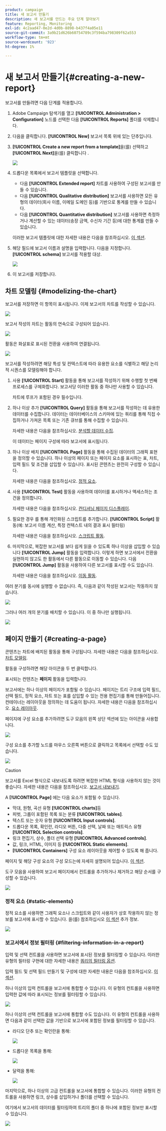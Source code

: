 ```yaml
---
product: campaign
title: 새 보고서 만들기
description: 새 보고서를 만드는 주요 단계 알아보기
feature: Reporting, Monitoring
exl-id: 4c2aad47-0e2d-4d0b-8898-b437f4a05e11
source-git-commit: 3a9b21d626b60754789c3f594ba798309f62a553
workflow-type: tm+mt
source-wordcount: '923'
ht-degree: 1%

---
```


# 새 보고서 만들기{#creating-a-new-report}



보고서를 만들려면 다음 단계를 적용합니다.

1. Adobe Campaign 탐색기를 열고 **[!UICONTROL Administration > Configuration]** 노드를 선택한 다음 **[!UICONTROL Reports]** 폴더를 삭제합니다.
1. 다음을 클릭합니다. **[!UICONTROL New]** 보고서 목록 위에 있는 단추입니다.
1. **[!UICONTROL Create a new report from a template]**&#x200B;을(를) 선택하고 **[!UICONTROL Next]**&#x200B;을(를) 클릭합니다 .

   ![](assets/s_ncs_advuser_report_wizard_new_01.png)

1. 드롭다운 목록에서 보고서 템플릿을 선택합니다.

   * 다음 **[!UICONTROL Extended report]** 차트를 사용하여 구성된 보고서를 만들 수 있습니다.
   * 다음 **[!UICONTROL Qualitative distribution]** 보고서를 사용하면 모든 유형의 데이터(회사 이름, 이메일 도메인 등)를 기반으로 통계를 만들 수 있습니다.
   * 다음 **[!UICONTROL Quantitative distribution]** 보고서를 사용하면 측정하거나 계산할 수 있는 데이터(송장 금액, 수신자 기간 등)에 대한 통계를 만들 수 있습니다.

   이러한 보고서 템플릿에 대한 자세한 내용은 다음을 참조하십시오. [이 섹션](../../reporting/using/about-descriptive-analysis.md).

1. 해당 필드에 보고서 이름과 설명을 입력합니다. 다음을 지정합니다. **[!UICONTROL schema]** 보고서를 적용할 대상.

   ![](assets/s_ncs_advuser_report_wizard_020.png)

1. 이 보고서를 저장합니다.

## 차트 모델링 {#modelizing-the-chart}

보고서를 저장하면 이 항목이 표시됩니다. 이제 보고서의 차트를 작성할 수 있습니다.

![](assets/s_ncs_user_report_wizard_021.png)

보고서 작성의 차트는 활동의 연속으로 구성되어 있습니다.

![](assets/s_ncs_advuser_report_wizard_031.png)

활동은 화살표로 표시된 전환을 사용하여 연결됩니다.

![](assets/s_ncs_advuser_report_wizard_032.png)

보고서를 작성하려면 해당 특성 및 컨텍스트에 따라 유용한 요소를 식별하고 해당 논리적 시퀀스를 모델링해야 합니다.

1. 사용 **[!UICONTROL Start]** 활동을 통해 보고서를 작성하기 위해 수행할 첫 번째 프로세스를 구체화합니다. 보고서당 이러한 활동 중 하나만 사용할 수 있습니다.

   차트에 루프가 포함된 경우 필수입니다.

1. 하나 이상 추가 **[!UICONTROL Query]** 활동을 통해 보고서를 작성하는 데 유용한 데이터를 수집합니다. 데이터는 데이터베이스의 스키마에 있는 쿼리를 통해 직접 수집하거나 가져온 목록 또는 기존 큐브를 통해 수집할 수 있습니다.

   자세한 내용은 다음을 참조하십시오. [분석할 데이터 수집](../../reporting/using/collecting-data-to-analyze.md).

   이 데이터는 페이지 구성에 따라 보고서에 표시됩니다.

1. 하나 이상 배치 **[!UICONTROL Page]** 활동을 통해 수집된 데이터의 그래픽 표현을 정의할 수 있습니다. 하나 이상의 페이지 또는 페이지 요소를 표시하는 표, 차트, 입력 필드 및 조건을 삽입할 수 있습니다. 표시된 콘텐츠는 완전히 구성할 수 있습니다.

   자세한 내용은 다음을 참조하십시오. [정적 요소](#static-elements).

1. 사용 **[!UICONTROL Test]** 활동을 사용하여 데이터를 표시하거나 액세스하는 조건을 정의합니다.

   자세한 내용은 다음을 참조하십시오. [컨디셔닝 페이지 디스플레이](../../reporting/using/defining-a-conditional-content.md#conditioning-page-display).

1. 필요한 경우 를 통해 개인화된 스크립트를 추가합니다. **[!UICONTROL Script]** 활동(예: 보고서 이름 계산, 특정 컨텍스트 내의 결과 표시 필터링)

   자세한 내용은 다음을 참조하십시오. [스크립트 활동](../../reporting/using/advanced-functionalities.md#script-activity).

1. 마지막으로, 복잡한 보고서를 보다 쉽게 읽을 수 있도록 하나 이상을 삽입할 수 있습니다 **[!UICONTROL Jump]** 활동을 입력합니다. 이렇게 하면 보고서에서 전환을 실현하지 않고도 한 활동에서 다른 활동으로 이동할 수 있습니다. 다음 **[!UICONTROL Jump]** 활동을 사용하여 다른 보고서를 표시할 수도 있습니다.

   자세한 내용은 다음을 참조하십시오. [이동 활동](../../reporting/using/advanced-functionalities.md#jump-activity).

여러 분기를 동시에 실행할 수 없습니다. 즉, 다음과 같이 작성된 보고서는 작동하지 않습니다.

![](assets/reporting_graph_sample_ko.png)

그러나 여러 개의 분기를 배치할 수 있습니다. 이 중 하나만 실행됩니다.

![](assets/reporting_graph_sample_ok.png)

## 페이지 만들기 {#creating-a-page}

콘텐츠는 차트에 배치된 활동을 통해 구성됩니다. 자세한 내용은 다음을 참조하십시오. [차트 모델링](#modelizing-the-chart).

활동을 구성하려면 해당 아이콘을 두 번 클릭합니다.

표시되는 컨텐츠는 **페이지** 활동을 입력합니다.

보고서에는 하나 이상의 페이지가 포함될 수 있습니다. 페이지는 트리 구조에 입력 필드, 선택 필드, 정적 요소, 차트 또는 표를 삽입할 수 있는 전용 편집기를 통해 만들어집니다. 컨테이너는 레이아웃을 정의하는 데 도움이 됩니다. 자세한 내용은 다음을 참조하십시오. [요소 레이아웃](../../reporting/using/element-layout.md).

페이지에 구성 요소를 추가하려면 도구 모음의 왼쪽 상단 섹션에 있는 아이콘을 사용합니다.

![](assets/reporting_add_component_in_page.png)

구성 요소를 추가할 노드를 마우스 오른쪽 버튼으로 클릭하고 목록에서 선택할 수도 있습니다.

![](assets/s_ncs_advuser_report_wizard_09.png)

>[!CAUTION]
>
>보고서를 Excel 형식으로 내보내도록 하려면 복잡한 HTML 형식을 사용하지 않는 것이 좋습니다. 자세한 내용은 다음을 참조하십시오. [보고서 내보내기](../../reporting/using/actions-on-reports.md#exporting-a-report).

A **[!UICONTROL Page]** 에는 다음 요소가 포함될 수 있습니다.

* 막대, 원형, 곡선 유형 **[!UICONTROL charts]**&#x200B;등
* 피벗, 그룹이 포함된 목록 또는 분류 **[!UICONTROL tables]**.
* 텍스트 또는 숫자 유형 **[!UICONTROL Input controls]**.
* 드롭다운 목록, 확인란, 라디오 버튼, 다중 선택, 날짜 또는 매트릭스 유형 **[!UICONTROL Selection controls]**.
* 링크 편집기, 상수, 폴더 선택 유형 **[!UICONTROL Advanced controls]**.
* 값, 링크, HTML, 이미지 등 **[!UICONTROL Static elements]**.
* **[!UICONTROL Containers]** 구성 요소 레이아웃을 제어할 수 있도록 해 줍니다.

페이지 및 해당 구성 요소의 구성 모드는에 자세히 설명되어 있습니다. [이 섹션](../../web/using/about-web-forms.md).

도구 모음을 사용하여 보고서 페이지에서 컨트롤을 추가하거나 제거하고 해당 순서를 구성할 수 있습니다.

![](assets/s_ncs_advuser_report_wizard_08.png)

### 정적 요소 {#static-elements}

정적 요소를 사용하면 그래픽 요소나 스크립트와 같이 사용자가 상호 작용하지 않는 정보를 보고서에 표시할 수 있습니다. 을(를) 참조하십시오 [이 섹션](../../web/using/static-elements-in-a-web-form.md#inserting-html-content) 추가 정보.

![](assets/s_advuser_report_page_activity_03.png)

### 보고서에서 정보 필터링 {#filtering-information-in-a-report}

입력 및 선택 컨트롤을 사용하면 보고서에 표시된 정보를 필터링할 수 있습니다. 이러한 유형의 필터링 구현에 대한 자세한 내용은 [쿼리의 필터링 옵션](../../reporting/using/collecting-data-to-analyze.md#filtering-options-in-the-queries).

입력 필드 및 선택 필드 만들기 및 구성에 대한 자세한 내용은 다음을 참조하십시오. [이 섹션](../../web/using/about-web-forms.md).

하나 이상의 입력 컨트롤을 보고서에 통합할 수 있습니다. 이 유형의 컨트롤을 사용하면 입력한 값에 따라 표시되는 정보를 필터링할 수 있습니다.

![](assets/reporting_control_text.png)

하나 이상의 선택 컨트롤을 보고서에 통합할 수도 있습니다. 이 유형의 컨트롤을 사용하면 다음과 같이 선택한 값을 기반으로 보고서에 포함된 정보를 필터링할 수 있습니다.

* 라디오 단추 또는 확인란을 통해:

  ![](assets/reporting_radio_buttons.png)

* 드롭다운 목록을 통해:

  ![](assets/reporting_control_list.png)

* 달력을 통해:

  ![](assets/reporting_control_date.png)

마지막으로, 하나 이상의 고급 컨트롤을 보고서에 통합할 수 있습니다. 이러한 유형의 컨트롤을 사용하면 링크, 상수를 삽입하거나 폴더를 선택할 수 있습니다.

여기에서 보고서의 데이터를 필터링하여 트리의 폴더 중 하나에 포함된 정보만 표시할 수 있습니다.

![](assets/reporting_control_folder.png)
